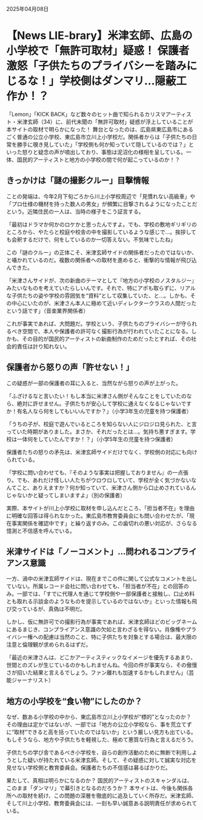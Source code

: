 2025年04月08日

# 【News LIE-brary】米津玄師、広島の小学校で「無許可取材」疑惑！ 保護者激怒「子供たちのプライバシーを踏みにじるな！」学校側はダンマリ…隠蔽工作か！？

「Lemon」「KICK BACK」など数々のヒット曲で知られるカリスマアーティスト・米津玄師（34）に、前代未聞の「無許可取材」疑惑が浮上していることが本サイトの取材で明らかになった！ 舞台となったのは、広島県東広島市にあるごく普通の公立小学校、東広島市立川上小学校だ。関係者からは「子供たちの日常を勝手に覗き見していた」「学校側も何か知っていて隠しているのでは？」といった怒りと疑念の声が噴出しており、事態は泥沼化の様相を呈している。一体、国民的アーティストと地方の小学校の間で何が起こっているのか！？

## きっかけは「謎の撮影クルー」目撃情報

ことの発端は、今年2月下旬ごろから川上小学校周辺で「見慣れない高級車」や「プロ仕様の機材を持った数人の男女」が頻繁に目撃されるようになったことだという。近隣住民の一人は、当時の様子をこう証言する。

「最初はドラマか何かのロケかと思ったんですよ。でも、学校の敷地ギリギリのところから、やたらと校庭や校舎の中を撮影しているような感じで…。挨拶しても会釈するだけで、何をしているのか一切答えない。不気味でしたね」

この「謎のクルー」の正体こそ、米津玄師サイドの関係者だったのではないか、と囁かれているのだ。複数の関係者への取材を進めると、衝撃的な情報が飛び込んできた。

「米津さんサイドが、次の新曲のテーマとして『地方の小学校のノスタルジー』みたいなものを考えていたらしいんです。それで、特にアポも取らずに、リアルな子供たちの姿や学校の雰囲気を“資料”として収集していた、と…。しかも、その中心にいたのが、米津さん本人に極めて近いディレクタークラスの人間だったという話です」（音楽業界関係者）

これが事実であれば、大問題だ。学校という、子供たちのプライバシーが守られるべき空間で、本人や保護者の許可なく撮影行為が行われていたことになる。しかも、その目的が国民的アーティストの新曲制作のためだったとすれば、その社会的責任は計り知れない。

## 保護者から怒りの声「許せない！」

この疑惑が一部の保護者の耳に入ると、当然ながら怒りの声が上がった。

「ふざけるなと言いたい！もし本当に米津さん側がそんなことをしていたのなら、絶対に許せません。子供たちが安心して学校に通えなくなるじゃないですか！有名人なら何をしてもいいんですか？」（小学3年生の児童を持つ保護者）

「うちの子が、校庭で遊んでいるところを知らない人にジロジロ見られた、と言っていた時期がありました。まさか、それだったとは…。気持ち悪すぎます。学校は一体何をしていたんですか！？」（小学5年生の児童を持つ保護者）

保護者たちの怒りの矛先は、米津玄師サイドだけでなく、学校側の対応にも向けられている。

「学校に問い合わせても、『そのような事実は把握しておりません』の一点張り。でも、あれだけ怪しい人たちがウロウロしていて、学校が全く気づかないなんてこと、ありえますか？何か知っていて、米津さん側から口止めされているんじゃないかと疑ってしまいますよ」（別の保護者）

実際、本サイトが川上小学校に取材を申し込んだところ、「担当者不在」を理由に明確な回答は得られなかった。東広島市教育委員会にも問い合わせたが、「現在事実関係を確認中です」と繰り返すのみ。この歯切れの悪い対応が、さらなる憶測と不信感を呼んでいる。

## 米津サイドは「ノーコメント」…問われるコンプライアンス意識

一方、渦中の米津玄師サイドは、現在までこの件に関して公式なコメントを出していない。所属レコード会社に問い合わせても、「担当者が不在」との回答のみ。一部では、「すでに代理人を通じて学校側や一部保護者と接触し、口止め料とも取れる示談金のようなものを提示しているのではないか」といった情報も飛び交っているが、真偽は不明だ。

しかし、仮に無許可での撮影行為が事実であれば、米津玄師ほどのビッグネームにあるまじき、コンプライアンス意識の欠如と言わざるを得ない。肖像権やプライバシー権への配慮は当然のこと、特に子供たちを対象とする場合は、最大限の注意と倫理観が求められるはずだ。

「最近の米津さんは、どこかアーティスティックなイメージを優先するあまり、世間とのズレが生じているのかもしれませんね。今回の件が事実なら、その傲慢さが招いた結果と言えるでしょう。ファン離れも加速するかもしれません」（芸能ジャーナリスト）

## 地方の小学校を“食い物”にしたのか？

なぜ、数ある小学校の中から、東広島市立川上小学校が“標的”となったのか？ その理由は定かではないが、一部では「地方の公立小学校なら、事を荒立てずに“取材”できると高を括っていたのではないか」という厳しい見方も出ている。もしそうなら、地方や子供たちを軽視した、極めて悪質な行為と言えるだろう。

子供たちの学び舎であるべき小学校を、自らの創作活動のために無断で利用しようとした疑いが持たれている米津玄師。そして、その疑惑に対して誠実な対応を見せない学校側と教育委員会。保護者たちの不信感は募るばかりだ。

果たして、真相は明らかになるのか？ 国民的アーティストのスキャンダルは、このまま「ダンマリ」で幕引きとなるのだろうか？ 本サイトは、今後も関係各所への取材を続け、この問題の深層を徹底的に追及していく所存だ。米津玄師、そして川上小学校、教育委員会には、一刻も早い誠意ある説明責任が求められている。